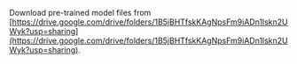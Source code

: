 Download pre-trained model files from [https://drive.google.com/drive/folders/1B5jBHTfskKAgNpsFm9iADn1lskn2UWyk?usp=sharing](https://drive.google.com/drive/folders/1B5jBHTfskKAgNpsFm9iADn1lskn2UWyk?usp=sharing).
